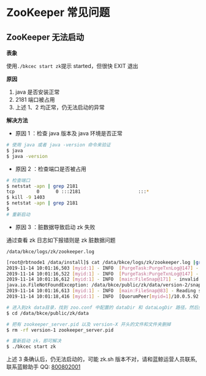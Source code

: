 # ZooKeeper 常见问题
## ZooKeeper 无法启动

**表象**

使用`./bkcec start zk`提示 started，但很快 EXIT 退出

**原因**

1. java 是否安装正常
2. 2181 端口被占用
3. 上述 1、2 均正常，仍无法启动的异常

**解决方法**

- 原因 1 ：检查 java 版本及 java 环境是否正常

```bash
# 使用 java 或者 java -version 命令来验证
$ java
$ java -version
```

- 原因 2 ：检查端口是否被占用

```bash
# 检查端口
$ netstat -apn | grep 2181
tcp        0      0 :::2181                     :::*                        LISTEN      1403/java
$ kill -9 1403
$ netstat -apn | grep 2181
$
# 重新启动
```

- 原因 3 ：脏数据导致启动 zk 失败

通过查看 zk 日志如下报错则是 zk 脏数据问题

`/data/bkce/logs/zk/zookeeper.log`

```bash
[root@rbtnode1 /data/install]$ cat /data/bkce/logs/zk/zookeeper.log |grep version-2
2019-11-14 10:01:16,503 [myid:1] - INFO  [PurgeTask:PurgeTxnLog@147] - Removing file: Nov 13, 2019 6:16:55 AM	/data/bkce/public/zk/datalog/version-2/log.1003bbb20
2019-11-14 10:01:16,522 [myid:1] - INFO  [PurgeTask:PurgeTxnLog@147] - Removing file: Nov 13, 2019 6:16:55 AM	/data/bkce/public/zk/data/version-2/snapshot.1003cbc12
2019-11-14 10:01:16,612 [myid:1] - INFO  [main:FileSnap@171] - invalid snapshot /data/bkce/public/zk/data/version-2/snapshot.1003cbc12
java.io.FileNotFoundException: /data/bkce/public/zk/data/version-2/snapshot.1003cbc12 (No such file or directory)
2019-11-14 10:01:16,613 [myid:1] - INFO  [main:FileSnap@83] - Reading snapshot /data/bkce/public/zk/data/version-2/snapshot.10043a527
2019-11-14 10:01:18,416 [myid:1] - INFO  [QuorumPeer[myid=1]/10.0.5.92:2181:ZooKeeperServer@173] - Created server with tickTime 2000 minSessionTimeout 4000 maxSessionTimeout 40000 datadir /data/bkce/public/zk/datalog/version-2 snapdir /data/bkce/public/zk/data/version-
```

```bash
# 进入到zk data目录，找到 zoo.conf 中配置的 dataDir 和 dataLogDir 路径。然后删除两个文件夹下的 version -2文件夹
$ cd /data/bkce/public/zk/data

# 把有 zookeeper_server.pid 以及 version-X 开头的文件和文件夹删掉
$ rm -rf version-1 zookeeper_server.pid

# 重新启动 zk，即可解决
$ ./bkcec start zk
```

上述 3 条确认后，仍无法启动的，可能 zk.sh 版本不对，请和蓝鲸运营人员联系,联系蓝鲸助手 QQ: [800802001](http://wpa.b.qq.com/cgi/wpa.php?ln=1&key=XzgwMDgwMjAwMV80NDMwOTZfODAwODAyMDAxXzJf)
